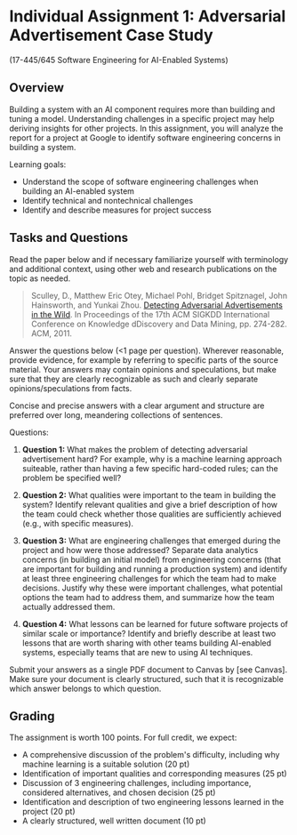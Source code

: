 # Individual Assignment 1: Adversarial Advertisement Case Study

(17-445/645 Software Engineering for AI-Enabled Systems)

## Overview

Building a system with an AI component requires more than building and tuning a model. Understanding challenges in a specific project may help deriving insights for other projects. In this assignment, you will analyze the report for a project at Google to identify software engineering concerns in building a system.

Learning goals:
* Understand the scope of software engineering challenges when building an AI-enabled system
* Identify technical and nontechnical challenges
* Identify and describe measures for project success

## Tasks and Questions

Read the paper below and if necessary familiarize yourself with terminology and additional context, using other web and research publications on the topic as needed.

> Sculley, D., Matthew Eric Otey, Michael Pohl, Bridget Spitznagel, John Hainsworth, and Yunkai Zhou. [Detecting Adversarial Advertisements in the Wild](https://ai.google/research/pubs/pub37195.pdf). In Proceedings of the 17th ACM SIGKDD International Conference on Knowledge dDiscovery and Data Mining, pp. 274-282. ACM, 2011.

Answer the questions below (<1 page per question). Wherever reasonable, provide evidence, for example by referring to specific parts of the source material. Your answers may contain opinions and speculations, but make sure that they are clearly recognizable as such and clearly separate opinions/speculations from facts. 

Concise and precise answers with a clear argument and structure are preferred over long, meandering collections of sentences.

Questions:

1. **Question 1:** What makes the problem of detecting adversarial advertisement hard? For example, why is a machine learning approach suiteable, rather than having a few specific hard-coded rules; can the problem be specified well?

2. **Question 2:** What qualities were important to the team in building the system? Identify relevant qualities and give a brief description of how the team could check whether those qualities are sufficiently achieved (e.g., with specific measures).

3. **Question 3:** What are engineering challenges that emerged during the project and how were those addressed? Separate data analytics concerns (in building an initial model) from engineering concerns (that are important for building and running a production system) and identify at least three engineering challenges for which the team had to make decisions. Justify why these were important challenges, what potential options the team had to address them, and summarize how the team actually addressed them.

4. **Question 4:** What lessons can be learned for future software projects of similar scale or importance? Identify and briefly describe at least two lessons that are worth sharing with other teams building AI-enabled systems, especially teams that are new to using AI techniques.

Submit your answers as a single PDF document to Canvas by [see Canvas]. Make sure your document is clearly structured, such that it is recognizable which answer belongs to which question.


## Grading

The assignment is worth 100 points. For full credit, we expect:
* A comprehensive discussion of the problem's difficulty, including why machine learning is a suitable solution (20 pt)
* Identification of important qualities and corresponding measures (25 pt)
* Discussion of 3 engineering challenges, including importance, considered alternatives, and chosen decision (25 pt)
* Identification and description of two engineering lessons learned in the project (20 pt)
* A clearly structured, well written document (10 pt)
